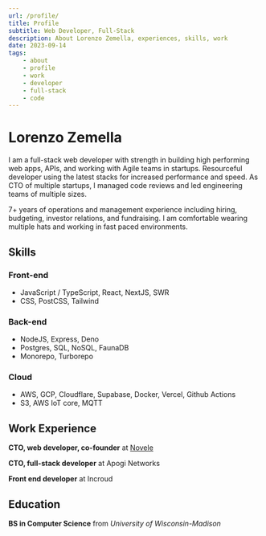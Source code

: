```yaml
---
url: /profile/
title: Profile
subtitle: Web Developer, Full-Stack
description: About Lorenzo Zemella, experiences, skills, work
date: 2023-09-14
tags:
    - about
    - profile
    - work
    - developer
    - full-stack
    - code
---
```


# Lorenzo Zemella

I am a full-stack web developer with strength in building high performing web apps, APIs, and working with Agile teams in startups. Resourceful developer using the latest stacks for increased performance and speed. As CTO of multiple startups, I managed code reviews and led engineering teams of multiple sizes. 

7+ years of operations and management experience including hiring, budgeting, investor relations, and fundraising. I am comfortable wearing multiple hats and working in fast paced environments. 

<section>

## Skills

### Front-end

- JavaScript / TypeScript, React, NextJS, SWR
- CSS, PostCSS, Tailwind

### Back-end

- NodeJS, Express, Deno
- Postgres, SQL, NoSQL, FaunaDB
- Monorepo, Turborepo

### Cloud

- AWS, GCP, Cloudflare, Supabase, Docker, Vercel, Github Actions
- S3, AWS IoT core, MQTT

</section><section>

## Work Experience

**CTO, web developer, co-founder** at [Novele]({{links.Novele}})

**CTO, full-stack developer** at Apogi Networks

**Front end developer** at Incroud

</section><section>

## Education

**BS in Computer Science** from _University of Wisconsin-Madison_

</section>